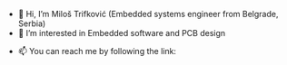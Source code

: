 - 👋 Hi, I’m Miloš Trifković (Embedded systems engineer from Belgrade, Serbia)
- 👀 I’m interested in Embedded software and PCB design
<!--- - 🌱 I’m currently learning ... --->
<!--- - 💞️ I’m looking to collaborate on ... --->
- 📫 You can reach me by following the link:&nbsp; [<img align="center" width="12px" src="https://cdn.jsdelivr.net/npm/simple-icons@v3/icons/linkedin.svg"/>][LinkedIn]

<!---
milostiv/milostiv is a ✨ special ✨ repository because its `README.md` (this file) appears on your GitHub profile.
You can click the Preview link to take a look at your changes.
--->

[LinkedIn]: https://www.linkedin.com/in/miloštrifković
